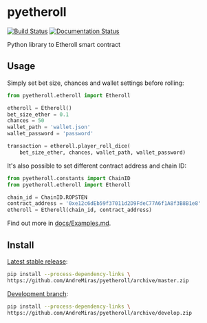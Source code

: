 # pyetheroll

[![Build Status](https://travis-ci.com/AndreMiras/pyetheroll.svg?branch=develop)](https://travis-ci.com/AndreMiras/pyetheroll)
[![Documentation Status](https://readthedocs.org/projects/pyetheroll/badge/?version=latest)](https://pyetheroll.readthedocs.io/en/latest/?badge=latest)

Python library to Etheroll smart contract


## Usage

Simply set bet size, chances and wallet settings before rolling:
```python
from pyetheroll.etheroll import Etheroll

etheroll = Etheroll()
bet_size_ether = 0.1
chances = 50
wallet_path = 'wallet.json'
wallet_password = 'password'

transaction = etheroll.player_roll_dice(
    bet_size_ether, chances, wallet_path, wallet_password)
```

It's also possible to set different contract address and chain ID:
```python
from pyetheroll.constants import ChainID
from pyetheroll.etheroll import Etheroll

chain_id = ChainID.ROPSTEN
contract_address = '0xe12c6dEb59f37011d2D9FdeC77A6f1A8f3B8B1e8'
etheroll = Etheroll(chain_id, contract_address)
```

Find out more in [docs/Examples.md](docs/Examples.md).

## Install

[Latest stable release](https://github.com/AndreMiras/pyetheroll/tree/master):
```sh
pip install --process-dependency-links \
https://github.com/AndreMiras/pyetheroll/archive/master.zip
```

[Development branch](https://github.com/AndreMiras/pyetheroll/tree/develop):
```sh
pip install --process-dependency-links \
https://github.com/AndreMiras/pyetheroll/archive/develop.zip
```
